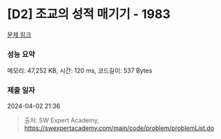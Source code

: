 # [D2] 조교의 성적 매기기 - 1983 

[문제 링크](https://swexpertacademy.com/main/code/problem/problemDetail.do?contestProbId=AV5PwGK6AcIDFAUq) 

### 성능 요약

메모리: 47,252 KB, 시간: 120 ms, 코드길이: 537 Bytes

### 제출 일자

2024-04-02 21:36



> 출처: SW Expert Academy, https://swexpertacademy.com/main/code/problem/problemList.do